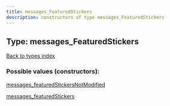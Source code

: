 ```yaml
---
title: messages_FeaturedStickers
description: constructors of type messages_FeaturedStickers
---
```

## Type: messages\_FeaturedStickers  
[Back to types index](index.md)



### Possible values (constructors):

[messages\_featuredStickersNotModified](../constructors/messages_featuredStickersNotModified.md)  

[messages\_featuredStickers](../constructors/messages_featuredStickers.md)  

